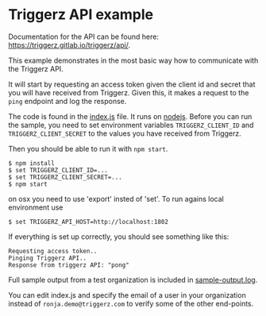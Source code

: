 # Triggerz API example

Documentation for the API can be found here: https://triggerz.gitlab.io/triggerz/api/.

This example demonstrates in the most basic way how to communicate with the Triggerz API.

It will start by requesting an access token given the client id and secret that you will have received from Triggerz. Given this, it makes a request to the `ping` endpoint and log the response.

The code is found in the [index.js](index.js) file. It runs on [nodejs](https://nodejs.org/). Before you can run the sample, you need to set environment variables `TRIGGERZ_CLIENT_ID` and `TRIGGERZ_CLIENT_SECRET` to the values you have received from Triggerz.

Then you should be able to run it with `npm start`.
```
$ npm install
$ set TRIGGERZ_CLIENT_ID=...
$ set TRIGGERZ_CLIENT_SECRET=...
$ npm start
```

on osx you need to use 'export' insted of 'set'.
To run agains local environment use
```
$ set TRIGGERZ_API_HOST=http://localhost:1802
```

If everything is set up correctly, you should see something like this:

```
Requesting access token..
Pinging Triggerz API..
Response from triggerz API: "pong"
```

Full sample output from a test organization is included in [sample-output.log](sample-output.log).

You can edit index.js and specify the email of a user in your organization instead of `ronja.demo@triggerz.com` to verify some of the other end-points.
